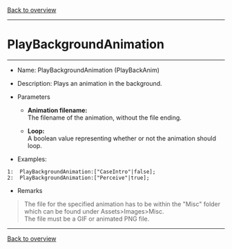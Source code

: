 [Back to overview](index.md)

---
# PlayBackgroundAnimation
---
- Name: PlayBackgroundAnimation (PlayBackAnim)
- Description: Plays an animation in the background.
- Parameters
  - **Animation filename:**  
    The filename of the animation, without the file ending.

  - **Loop:**  
    A boolean value representing whether or not the animation should loop.

- Examples:
```
1:  PlayBackgroundAnimation:["CaseIntro"|false];
2:  PlayBackgroundAnimation:["Perceive"|true];
```

- Remarks
>The file for the specified animation has to be within the "Misc" folder which can be found under Assets>Images>Misc.  
The file must be a GIF or animated PNG file.

---
[Back to overview](index.md)